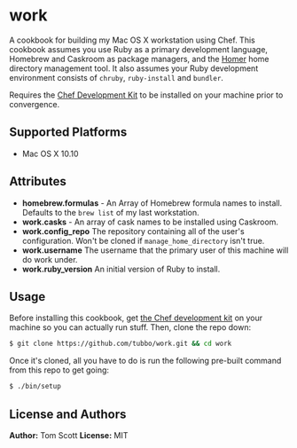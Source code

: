 # work

A cookbook for building my Mac OS X workstation using Chef. This
cookbook assumes you use Ruby as a primary development language,
Homebrew and Caskroom as package managers, and the [Homer][homer] home
directory management tool. It also assumes your Ruby development environment
consists of `chruby`, `ruby-install` and `bundler`.

Requires the [Chef Development Kit][dk] to be installed on your machine
prior to convergence.

## Supported Platforms

- Mac OS X 10.10

## Attributes

- **homebrew.formulas** - An Array of Homebrew formula names to install.
    Defaults to the `brew list` of my last workstation.
- **work.casks** - An array of cask names to be installed using
    Caskroom.
- **work.config_repo** The repository containing all of the user's
    configuration. Won't be cloned if `manage_home_directory` isn't
    true.
- **work.username** The username that the primary user of this machine
    will do work under.
- **work.ruby_version** An initial version of Ruby to install.

## Usage

Before installing this cookbook, get [the Chef development kit][dk] on
your machine so you can actually run stuff. Then, clone the repo down:

```bash
$ git clone https://github.com/tubbo/work.git && cd work
```

Once it's cloned, all you have to do is run the following pre-built
command from this repo to get going:

```bash
$ ./bin/setup
```

## License and Authors

**Author:** Tom Scott
**License:** MIT

[homer]: http://github.com/tubbo/homer
[dk]: https://downloads.chef.io/chef-dk
